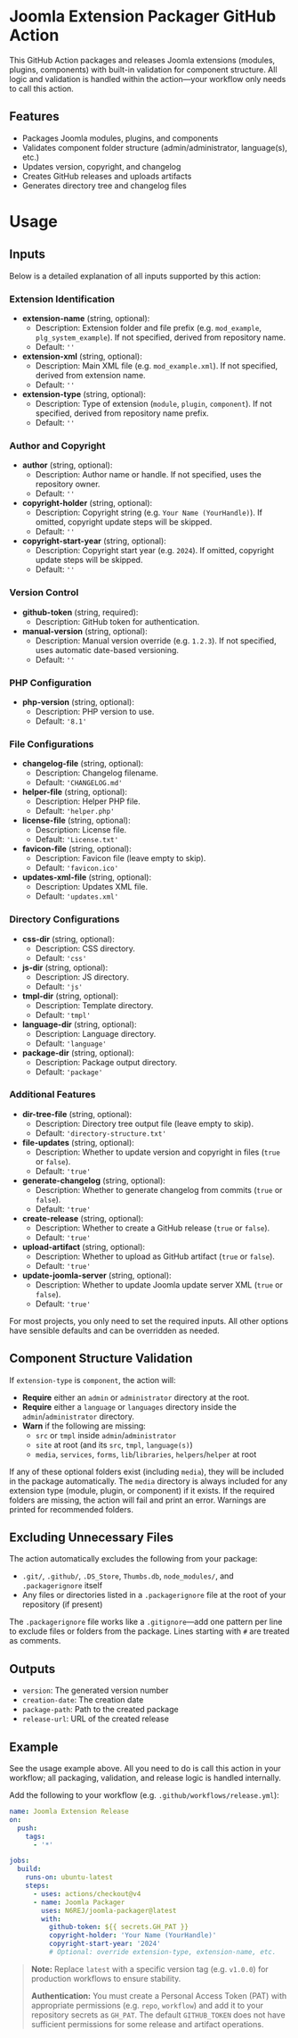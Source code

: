 # Joomla Extension Packager GitHub Action

This GitHub Action packages and releases Joomla extensions (modules, plugins, components) with built-in validation for component structure. All logic and validation is handled within the action—your workflow only needs to call this action.

## Features
- Packages Joomla modules, plugins, and components
- Validates component folder structure (admin/administrator, language(s), etc.)
- Updates version, copyright, and changelog
- Creates GitHub releases and uploads artifacts
- Generates directory tree and changelog files

# Usage

## Inputs

Below is a detailed explanation of all inputs supported by this action:

### Extension Identification
- **extension-name** (string, optional):
  - Description: Extension folder and file prefix (e.g. `mod_example`, `plg_system_example`). If not specified, derived from repository name.
  - Default: `''`
- **extension-xml** (string, optional):
  - Description: Main XML file (e.g. `mod_example.xml`). If not specified, derived from extension name.
  - Default: `''`
- **extension-type** (string, optional):
  - Description: Type of extension (`module`, `plugin`, `component`). If not specified, derived from repository name prefix.
  - Default: `''`

### Author and Copyright
- **author** (string, optional):
  - Description: Author name or handle. If not specified, uses the repository owner.
  - Default: `''`
- **copyright-holder** (string, optional):
  - Description: Copyright string (e.g. `Your Name (YourHandle)`). If omitted, copyright update steps will be skipped.
  - Default: `''`
- **copyright-start-year** (string, optional):
  - Description: Copyright start year (e.g. `2024`). If omitted, copyright update steps will be skipped.
  - Default: `''`

### Version Control
- **github-token** (string, required):
  - Description: GitHub token for authentication.
- **manual-version** (string, optional):
  - Description: Manual version override (e.g. `1.2.3`). If not specified, uses automatic date-based versioning.
  - Default: `''`

### PHP Configuration
- **php-version** (string, optional):
  - Description: PHP version to use.
  - Default: `'8.1'`

### File Configurations
- **changelog-file** (string, optional):
  - Description: Changelog filename.
  - Default: `'CHANGELOG.md'`
- **helper-file** (string, optional):
  - Description: Helper PHP file.
  - Default: `'helper.php'`
- **license-file** (string, optional):
  - Description: License file.
  - Default: `'License.txt'`
- **favicon-file** (string, optional):
  - Description: Favicon file (leave empty to skip).
  - Default: `'favicon.ico'`
- **updates-xml-file** (string, optional):
  - Description: Updates XML file.
  - Default: `'updates.xml'`

### Directory Configurations
- **css-dir** (string, optional):
  - Description: CSS directory.
  - Default: `'css'`
- **js-dir** (string, optional):
  - Description: JS directory.
  - Default: `'js'`
- **tmpl-dir** (string, optional):
  - Description: Template directory.
  - Default: `'tmpl'`
- **language-dir** (string, optional):
  - Description: Language directory.
  - Default: `'language'`
- **package-dir** (string, optional):
  - Description: Package output directory.
  - Default: `'package'`

### Additional Features
- **dir-tree-file** (string, optional):
  - Description: Directory tree output file (leave empty to skip).
  - Default: `'directory-structure.txt'`
- **file-updates** (string, optional):
  - Description: Whether to update version and copyright in files (`true` or `false`).
  - Default: `'true'`
- **generate-changelog** (string, optional):
  - Description: Whether to generate changelog from commits (`true` or `false`).
  - Default: `'true'`
- **create-release** (string, optional):
  - Description: Whether to create a GitHub release (`true` or `false`).
  - Default: `'true'`
- **upload-artifact** (string, optional):
  - Description: Whether to upload as GitHub artifact (`true` or `false`).
  - Default: `'true'`
- **update-joomla-server** (string, optional):
  - Description: Whether to update Joomla update server XML (`true` or `false`).
  - Default: `'true'`

For most projects, you only need to set the required inputs. All other options have sensible defaults and can be overridden as needed.

## Component Structure Validation
If `extension-type` is `component`, the action will:
- **Require** either an `admin` or `administrator` directory at the root.
- **Require** either a `language` or `languages` directory inside the `admin`/`administrator` directory.
- **Warn** if the following are missing:
  - `src` or `tmpl` inside `admin`/`administrator`
  - `site` at root (and its `src`, `tmpl`, `language(s)`)
  - `media`, `services`, `forms`, `lib`/`libraries`, `helpers`/`helper` at root

If any of these optional folders exist (including `media`), they will be included in the package automatically. The `media` directory is always included for any extension type (module, plugin, or component) if it exists. If the required folders are missing, the action will fail and print an error. Warnings are printed for recommended folders.

## Excluding Unnecessary Files

The action automatically excludes the following from your package:
- `.git/`, `.github/`, `.DS_Store`, `Thumbs.db`, `node_modules/`, and `.packagerignore` itself
- Any files or directories listed in a `.packagerignore` file at the root of your repository (if present)

The `.packagerignore` file works like a `.gitignore`—add one pattern per line to exclude files or folders from the package. Lines starting with `#` are treated as comments.

## Outputs
- `version`: The generated version number
- `creation-date`: The creation date
- `package-path`: Path to the created package
- `release-url`: URL of the created release

## Example
See the usage example above. All you need to do is call this action in your workflow; all packaging, validation, and release logic is handled internally.


Add the following to your workflow (e.g. `.github/workflows/release.yml`):

```yaml
name: Joomla Extension Release
on:
  push:
    tags:
      - '*'

jobs:
  build:
    runs-on: ubuntu-latest
    steps:
      - uses: actions/checkout@v4
      - name: Joomla Packager
        uses: N6REJ/joomla-packager@latest
        with:
          github-token: ${{ secrets.GH_PAT }}
          copyright-holder: 'Your Name (YourHandle)'
          copyright-start-year: '2024'
          # Optional: override extension-type, extension-name, etc.
```

> **Note:**
> Replace `latest` with a specific version tag (e.g. `v1.0.0`) for production workflows to ensure stability.
> 
> **Authentication:**
> You must create a Personal Access Token (PAT) with appropriate permissions (e.g. `repo`, `workflow`) and add it to your repository secrets as `GH_PAT`. The default `GITHUB_TOKEN` does not have sufficient permissions for some release and artifact operations.
